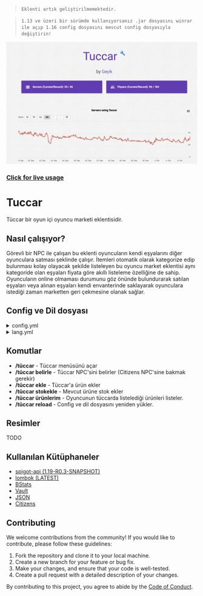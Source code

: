 > `Eklenti artık geliştirilmemektedir.`

> `1.13 ve üzeri bir sürümde kullanıyorsanız .jar dosyasını winrar ile açıp 1.16 config dosyasını mevcut config dosyasıyla değiştirin!`

![Usage](img/usage.png)
### [Click for live usage](https://bstats.org/plugin/bukkit/Tuccar/10085)

# Tuccar

Tüccar bir oyun içi oyuncu marketi eklentisidir. 

## Nasıl çalışıyor?

Görevli bir NPC ile çalışan bu eklenti oyuncuların kendi eşyalarını diğer oyunculara satması şeklinde çalışır. İtemleri otomatik olarak kategorize edip bulunması kolay olayacak şekilde listeleyen bu oyuncu market eklentisi aynı kategoride olan eşyaları fiyata göre akıllı listeleme özelliğine de sahip. Oyuncuların online olmaması durumunu göz önünde bulundurarak satılan eşyaları veya alınan eşyaları kendi envanterinde saklayarak oyunculara istediği zaman marketten geri çekmesine olanak sağlar.

## Config ve Dil dosyası
<details>
  <summary>config.yml</summary>

    Settings:
    # SHIFT + SOL tık ile alınacak adet sayısıdır.
    customBuyAmount: 32
    # Minimum listelenecek satış fiyatı
    minimumPrice: 1
    # Tüccar komut ile açılabilsin mi? /tüccar
    openTuccarViaCmd: false
    # Kategori seçme menüsünün büyüklüğünü belirler
    categorySize: 36
    # Orta tuş ile fiyat güncelleme ayarı.
    middleClickRePrice: true
    # Tüccarın kullanılabileceği dünyaları belirler.
    world:
        # Dünya beyaz listesi aktif edilsin mi?
        worldWhitelist: true
        # Dünya beyaz listesi aktifse hangi dünyalarda çalışsın.
        allowedWorlds:
        - world
    Tax:
    # Alınan vergi bir hesaba yatırılsın mı?
    depositAccount: false
    # Vergi bir hesaba yatırılıyorsa hangi hesap?
    account: Geyik
    # Vergi oranı % kaçtır? 0 yazarak devre dışı bırakabilirsiniz.
    taxRate: 0
    # Ana tüccar bloğudur. Blok ile başlayan kısım kategoridir.
    # Özel kategori oluşturmak için onun gibi yeni bir isim yazabilirsiniz.
    # Aşağıda belirli bilgiler mevcuttur:
    # KATEGORİLER #
    # displayName: Kategorinin görünen adıdır. (Zorunlu)
    # displayLore: Kategorinin görünen açıklamasıdır. (Zorunlu)
    # slot: Kategorinin olması gereken slotudur. (Zorunlu)
    # material: Kategorinin materyalidir. (Zorunlu)
    #
    # ÜRÜNLER #
    # displayName: Eşyanın tüccar guisi üzerinde gözükeceği isim (silinebilir)
    # displayLore: Eşyanın tüccar guisi üzerinde gözükecek açıklaması (silinebilir)
    # itemName: Eşyanın listelenebilmesi için gerekli olan ismidir. Örneğin: itemName: "&6Uçuş Kağıdı" (silinebilir)
    # damage: Eşyanın hasarıdır. 1.8 ve 1.12 arasında geçerlidir. (silinebilir.)
    # material: Eşyanın materyalidir. (Zorunlu)
    # enchantment: Eşyanın tüccara konması için gerekli enchantlardır. Örnek: (silinebilir)
    # enchantment:
    # - "DAMAGE_ALL:5"
    Tuccar:
    Blok:
        slot: 12
        displayName: '&6Bloklar'
        material: GRASS
        displayLore:
        - ''
        - ' &8▪ &7Bu kategoride, ihtiyacın'
        - ' &7olan &eblokları &7inceleyebilir'
        - ' &7ve satın alabilirsin.'
        - ''
        - ' &8▸ &aTıkla ve alışverişe başla!'
        items:
        1: #Birbirinden farklı sayısal değerler girmelisiniz!
            material: ICE
            displayName: '&eBuz'
        2:
            material: PACKED_ICE
            displayName: '&ePaketlenmiş Buz'
        3:
            material: MOSSY_COBBLESTONE
            displayName: '&eYosunlu Taş'
        4:
            material: BRICK
            displayName: '&eTuğla'
        5:
            material: BOOKSHELF
            displayName: '&eKitaplık'
        6:
            material: WOOD
            damage: 0
            displayName: '&eMeşe Tahtası'
        7:
            material: WOOD
            damage: 1
            displayName: '&eLadin Tahtası'
        8:
            material: WOOD
            damage: 2
            displayName: '&eHuş Tahtası'
        9:
            material: WOOD
            damage: 3
            displayName: '&eOrman Tahtası'
        10:
            material: WOOD
            damage: 4
            displayName: '&eAkasya Tahtası'
        11:
            material: WOOD
            damage: 5
            displayName: '&eKoyu Meşe Tahtası'
        12:
            material: LOG
            damage: 0
            displayName: '&eMeşe OdunU'
        13:
            material: LOG
            damage: 1
            displayName: '&eLadin Odunu'
        14:
            material: LOG
            damage: 2
            displayName: '&eHuş Odunu'
        15:
            material: LOG
            damage: 3
            displayName: '&eOrman Odunu'
        16:
            material: LOG_2
            damage: 0
            displayName: '&eAkasya Odunu'
        17:
            material: LOG_2
            damage: 1
            displayName: '&eKoyu Meşe Odunu'
        18:
            material: SPONGE
            displayName: '&eSünger'
        19:
            material: PRISMARINE
            damage: 0
            displayName: '&ePrizmarin'
        20:
            material: PRISMARINE
            damage: 1
            displayName: '&ePrizmarin Tuğlası'
        21:
            material: PRISMARINE
            damage: 2
            displayName: '&eKoyu Prizmarin'
        22:
            material: COAL_BLOCK
            displayName: '&eKömür Bloğu'
        23:
            material: OBSIDIAN
            displayName: '&eObsidyen'
        23:
            material: PUMPKIN
            displayName: '&eBalkabagi'
        24:
            material: LAPIS_BLOCK
            displayName: '&eLapis Blok'
        25:
            material: SEA_LANTERN
            displayName: '&eDeniz Feneri'
        26:
            material: GLOWSTONE
            displayName: '&eIşıktaşı'
        27:
            material: SOUL_SAND
            displayName: '&eRuh Kumu'
        28:
            material: SNOW_BLOCK
            displayName: '&eKar'
        29:
            material: QUARTZ_BLOCK
            damage: 0
            displayName: '&eKuvars Bloğu'
        29:
            material: QUARTZ_BLOCK
            damage: 1
            displayName: '&eKeskin Kuvars Bloğu'
        30:
            material: QUARTZ_BLOCK
            damage: 2
            displayName: '&eKuvars Sütun Bloğu'
        31:
            material: NETHER_BRICK
            displayName: '&eNether Tuğlası'
        32:
            material: NETHERRACK
            displayName: '&eNetherrack'
        33:
            material: SMOOTH_BRICK
            displayName: '&eTaş Tuğla'
        34:
            material: MYCEL
            displayName: '&eMiselyum'
        35:
            material: DIRT
            displayName: '&eToprak'
        36:
            material: COBBLESTONE
            displayName: '&eKırıktaş'
        37:
            material: SAND
            displayName: '&eKum'
        38:
            material: SANDSTONE
            displayName: '&eKumtaşı'
        39:
            material: ENDER_STONE
            displayName: '&eEnd Taşı'
        40:
            material: CLAY
            displayName: '&eKil'
        41:
            material: HARD_CLAY
            displayName: '&eSertleştirilmiş Kil'
        42:
            material: STAINED_CLAY
            damage: 0
            displayName: '&eBeyaz Kil'
        43:
            material: STAINED_CLAY
            damage: 1
            displayName: '&eTuruncu Kil'
        44:
            material: STAINED_CLAY
            damage: 2
            displayName: '&eEflatun Kil'
        45:
            material: STAINED_CLAY
            damage: 3
            displayName: '&eAçık Mavi Kil'
        46:
            material: STAINED_CLAY
            damage: 4
            displayName: '&eSarı Kil'
        47:
            material: STAINED_CLAY
            damage: 5
            displayName: '&eAçık Yeşil Kil'
        48:
            material: STAINED_CLAY
            damage: 6
            displayName: '&ePembe Kil'
        49:
            material: STAINED_CLAY
            damage: 7
            displayName: '&eGri Kil'
        50:
            material: STAINED_CLAY
            damage: 8
            displayName: '&eAçık Gri Kil'
        51:
            material: STAINED_CLAY
            damage: 9
            displayName: '&eCamgöbeği Kil'
        52:
            material: STAINED_CLAY
            damage: 10
            displayName: '&eMor Kil'
        53:
            material: STAINED_CLAY
            damage: 11
            displayName: '&eMavi Kil'
        54:
            material: STAINED_CLAY
            damage: 12
            displayName: '&eKahverengi Kil'
        55:
            material: STAINED_CLAY
            damage: 13
            displayName: '&eYeşil Kil'
        56:
            material: STAINED_CLAY
            damage: 14
            displayName: '&eKırmızı Kil'
        57:
            material: STAINED_CLAY
            damage: 15
            displayName: '&eSiyah Kil'
        58:
            material: WOOL
            damage: 0
            displayName: '&eBeyaz Yün'
        59:
            material: WOOL
            damage: 1
            displayName: '&eTuruncu Yün'
        60:
            material: WOOL
            damage: 2
            displayName: '&eEflatun Yün'
        61:
            material: WOOL
            damage: 3
            displayName: '&eAçık Mavi Yün'
        62:
            material: WOOL
            damage: 4
            displayName: '&eSarı Yün'
        63:
            material: WOOL
            damage: 5
            displayName: '&eAçık Yeşil Yün'
        64:
            material: WOOL
            damage: 6
            displayName: '&ePembe Yün'
        65:
            material: WOOL
            damage: 7
            displayName: '&eGri Yün'
        66:
            material: WOOL
            damage: 8
            displayName: '&eAçık Gri Yün'
        67:
            material: WOOL
            damage: 9
            displayName: '&eCamgöbeği Yün'
        68:
            material: WOOL
            damage: 10
            displayName: '&eMor Yün'
        69:
            material: WOOL
            damage: 11
            displayName: '&eMavi Yün'
        70:
            material: WOOL
            damage: 12
            displayName: '&eKahverengi Yün'
        71:
            material: WOOL
            damage: 13
            displayName: '&eYeşil Yün'
        72:
            material: WOOL
            damage: 14
            displayName: '&eKırmızı Yün'
        73:
            material: WOOL
            damage: 15
            displayName: '&eSiyah Yün'
        75:
            material: GLASS
            displayName: '&eCam'
        76:
            material: STAINED_GLASS
            damage: 0
            displayName: '&eBeyaz Cam'
        77:
            material: STAINED_GLASS
            damage: 1
            displayName: '&eTuruncu Cam'
        78:
            material: STAINED_GLASS
            damage: 2
            displayName: '&eEflatun Cam'
        79:
            material: STAINED_GLASS
            damage: 3
            displayName: '&eAçık Mavi Cam'
        80:
            material: STAINED_GLASS
            damage: 4
            displayName: '&eSarı Cam'
        81:
            material: STAINED_GLASS
            damage: 5
            displayName: '&eAçık Yeşil Cam'
        82:
            material: STAINED_GLASS
            damage: 6
            displayName: '&ePembe Cam'
        83:
            material: STAINED_GLASS
            damage: 7
            displayName: '&eGri Cam'
        84:
            material: STAINED_GLASS
            damage: 8
            displayName: '&eAçık Gri Cam'
        85:
            material: STAINED_GLASS
            damage: 9
            displayName: '&eCamgöbeği Cam'
        86:
            material: STAINED_GLASS
            damage: 10
            displayName: '&eMor Cam'
        87:
            material: STAINED_GLASS
            damage: 11
            displayName: '&eMavi Cam'
        88:
            material: STAINED_GLASS
            damage: 12
            displayName: '&eKahverengi Cam'
        89:
            material: STAINED_GLASS
            damage: 13
            displayName: '&eYeşil Cam'
        90:
            material: STAINED_GLASS
            damage: 14
            displayName: '&eKırmızı Cam'
        91:
            material: STAINED_GLASS
            damage: 15
            displayName: '&eSiyah Cam'
    Dekor:
        slot: 13
        displayName: '&6Dekorasyon'
        material: BANNER
        displayLore:
        - ''
        - ' &8▪ &7Bu kategoride, ihtiyacın'
        - ' &7olan &edekorasyon ürünlerini'
        - ' &7inceleyebilir ve satın'
        - ' &7alabilirsin.'
        - ''
        - ' &8▸ &aTıkla ve alışverişe başla!'
        items:
        92:
            material: FENCE
            displayName: '&eMeşe Çiti'
        93:
            material: SPRUCE_FENCE
            displayName: '&eLadin Çiti'
        94:
            material: BIRCH_FENCE
            displayName: '&eHuş Çiti'
        95:
            material: JUNGLE_FENCE
            displayName: '&eOrman Çiti'
        96:
            material: ACACIA_FENCE
            displayName: '&eAkasya Çiti'
        97:
            material: DARK_OAK_FENCE
            displayName: '&eKoyu Meşe Çiti'
        98:
            material: COBBLE_WALL
            damage: 0
            displayName: '&eKırıktaş Duvar'
        99:
            material: COBBLE_WALL
            damage: 1
            displayName: '&eYosunlu Kırıktaş Duvar'
        100:
            material: IRON_FENCE
            displayName: '&eDemir Parmaklık'
        101:
            material: FENCE_GATE
            displayName: '&eMeşe Çit Kapısı'
        102:
            material: SPRUCE_FENCE_GATE
            displayName: '&eLadin Çit Kapısı'
        103:
            material: BIRCH_FENCE_GATE
            displayName: '&eHuş Çit Kapısı'
        104:
            material: JUNGLE_FENCE_GATE
            displayName: '&eOrman Çit Kapısı'
        105:
            material: ACACIA_FENCE_GATE
            displayName: '&eAkasya Çit Kapısı'
        106:
            material: DARK_OAK_FENCE_GATE
            displayName: '&eKoyu Meşe Çit Kapısı'
        107:
            material: FLOWER_POT_ITEM
            displayName: '&eSaksi'
        108:
            material: ARMOR_STAND
            displayName: '&eZırh Askısı'
        109:
            material: PAINTING
            displayName: '&eTablo'
        110:
            material: BANNER
            damage: 0
            displayName: '&eBeyaz Flama'
        111:
            material: BANNER
            damage: 1
            displayName: '&eTuruncu Flama'
        112:
            material: BANNER
            damage: 2
            displayName: '&eEflatun Flama'
        113:
            material: BANNER
            damage: 3
            displayName: '&eAçık Mavi Flama'
        114:
            material: BANNER
            damage: 4
            displayName: '&eSarı Flama'
        115:
            material: BANNER
            damage: 5
            displayName: '&eAçık Yeşil Flama'
        116:
            material: BANNER
            damage: 6
            displayName: '&ePembe Flama'
        117:
            material: BANNER
            damage: 7
            displayName: '&eGri Flama'
        118:
            material: BANNER
            damage: 8
            displayName: '&eAçık Gri Flama'
        119:
            material: BANNER
            damage: 9
            displayName: '&eCamgöbeği Flama'
        120:
            material: BANNER
            damage: 10
            displayName: '&eMor Flama'
        121:
            material: BANNER
            damage: 11
            displayName: '&eMavi Flama'
        122:
            material: BANNER
            damage: 12
            displayName: '&eKahverengi Flama'
        123:
            material: BANNER
            damage: 13
            displayName: '&eYeşil Flama'
        124:
            material: BANNER
            damage: 14
            displayName: '&eKırmızı Flama'
        125:
            material: BANNER
            damage: 15
            displayName: '&eSiyah Flama'
        126:
            material: THIN_GLASS
            displayName: '&eInce Cam'
        127:
            material: STAINED_GLASS_PANE
            damage: 0
            displayName: '&eBeyaz Ince Cam'
        128:
            material: STAINED_GLASS_PANE
            damage: 1
            displayName: '&eTuruncu Ince Cam'
        129:
            material: STAINED_GLASS_PANE
            damage: 2
            displayName: '&eEflatun Ince Cam'
        130:
            material: STAINED_GLASS_PANE
            damage: 3
            displayName: '&eAçık Mavi Ince Cam'
        131:
            material: STAINED_GLASS_PANE
            damage: 4
            displayName: '&eSarı Ince Cam'
        132:
            material: STAINED_GLASS_PANE
            damage: 5
            displayName: '&eAçık Yeşil Ince Cam'
        133:
            material: STAINED_GLASS_PANE
            damage: 6
            displayName: '&ePembe Ince Cam'
        134:
            material: STAINED_GLASS_PANE
            damage: 7
            displayName: '&eGri Ince Cam'
        135:
            material: STAINED_GLASS_PANE
            damage: 8
            displayName: '&eAçık Gri Ince Cam'
        136:
            material: STAINED_GLASS_PANE
            damage: 9
            displayName: '&eCamgöbeği Ince Cam'
        137:
            material: STAINED_GLASS_PANE
            damage: 10
            displayName: '&eMor Ince Cam'
        138:
            material: STAINED_GLASS_PANE
            damage: 11
            displayName: '&eMavi Ince Cam'
        139:
            material: STAINED_GLASS_PANE
            damage: 12
            displayName: '&eKahverengi Ince Cam'
        140:
            material: STAINED_GLASS_PANE
            damage: 13
            displayName: '&eYeşil Ince Cam'
        141:
            material: STAINED_GLASS_PANE
            damage: 14
            displayName: '&eKırmızı Ince Cam'
        142:
            material: STAINED_GLASS_PANE
            damage: 15
            displayName: '&eSiyah Ince Cam'
        143:
            material: CARPET
            damage: 0
            displayName: '&eBeyaz Halı'
        144:
            material: CARPET
            damage: 1
            displayName: '&eTuruncu Halı'
        145:
            material: CARPET
            damage: 2
            displayName: '&eEflatun Halı'
        146:
            material: CARPET
            damage: 3
            displayName: '&eAçık Mavi Halı'
        147:
            material: CARPET
            damage: 4
            displayName: '&eSarı Halı'
        148:
            material: CARPET
            damage: 5
            displayName: '&eAçık Yeşil Halı'
        149:
            material: CARPET
            damage: 6
            displayName: '&ePembe Halı'
        150:
            material: CARPET
            damage: 7
            displayName: '&eGri Halı'
        151:
            material: CARPET
            damage: 8
            displayName: '&eAçık Gri Halı'
        152:
            material: CARPET
            damage: 9
            displayName: '&eCamgöbeği Halı'
        153:
            material: CARPET
            damage: 10
            displayName: '&eMor Halı'
        154:
            material: CARPET
            damage: 11
            displayName: '&eMavi Halı'
        155:
            material: CARPET
            damage: 12
            displayName: '&eKahverengi Halı'
        156:
            material: CARPET
            damage: 13
            displayName: '&eYeşil Halı'
        157:
            material: CARPET
            damage: 14
            displayName: '&eKırmızı Halı'
        158:
            material: CARPET
            damage: 15
            displayName: '&eSiyah Halı'
    KızılT:
        slot: 14
        displayName: '&6Kızıltaş ve Ulaşım'
        material: REDSTONE
        displayLore:
        - ''
        - ' &8▪ &7Bu kategoride, ihtiyacın'
        - ' &7olan &ekızıltaş ürünlerini'
        - ' &7inceleyebilir ve satın'
        - ' &7alabilirsin.'
        - ''
        - ' &8▸ &aTıkla ve alışverişe başla!'
        items:
        159:
            material: NOTE_BLOCK
            displayName: '&eNota Bloğu'
        160:
            material: PISTON_BASE
            displayName: '&ePiston'
        161:
            material: REDSTONE_LAMP_OFF
            displayName: '&eKızıltaş Lambası'
        162:
            material: DAYLIGHT_DETECTOR
            displayName: '&eGüneş Sensörü'
        163:
            material: REDSTONE
            displayName: '&eKızıltaş'
        164:
            material: REDSTONE_BLOCK
            displayName: '&eKızıltaş Bloğu'
        165:
            material: HOPPER
            displayName: '&eHuni'
        166:
            material: DIODE
            displayName: '&eKızıltaş Yineleyici'
        167:
            material: REDSTONE_COMPARATOR
            displayName: '&eKızıltaş Karşılaştırıcı'
        168:
            material: WOOD_DOOR
            displayName: '&eMeşe Kapı'
        169:
            material: IRON_DOOR
            displayName: '&eDemir Kapı'
        170:
            material: SPRUCE_DOOR_ITEM
            displayName: '&eLadin Kapı'
        171:
            material: BIRCH_DOOR_ITEM
            displayName: '&eHuş Kapı'
        172:
            material: JUNGLE_DOOR_ITEM
            displayName: '&eOrman Kapı'
        173:
            material: ACACIA_DOOR_ITEM
            displayName: '&eAkasya Kapı'
        174:
            material: DARK_OAK_DOOR_ITEM
            displayName: '&eKoyu Meşe Kapı'
        175:
            material: POWERED_RAIL
            displayName: '&eGüçlendirilmiş Ray'
        176:
            material: DETECTOR_RAIL
            displayName: '&eDedektör Ray'
        177:
            material: ACTIVATOR_RAIL
            displayName: '&eAktivatör Ray'
        178:
            material: RAILS
            displayName: '&eRay'
        179:
            material: MINECART
            displayName: '&eMinecart'
        180:
            material: STORAGE_MINECART
            displayName: '&eSandıklı Vagon'
        181:
            material: HOPPER_MINECART
            displayName: '&eHunili Vagon'
        182:
            material: POWERED_MINECART
            displayName: '&eFırınlı Vagon'
        183:
            material: DISPENSER
            displayName: '&eFırlatıcı'
        184:
            material: DROPPER
            displayName: '&eBırakıcı'
        185:
            material: SADDLE
            displayName: '&eEyer'
        186:
            material: BOAT
            displayName: '&eTekne'
        187:
            material: CARROT_STICK
            displayName: '&eHavuçlu Olta'
    Iksir:
        slot: 15
        displayName: '&6Iksir'
        material: BREWING_STAND_ITEM
        displayLore:
        - ''
        - ' &8▪ &7Bu kategoride, ihtiyacın'
        - ' &7olan &eiksirleri &7inceleyebilir'
        - ' &7ve satın alabilirsin.'
        - ''
        - ' &8▸ &aTıkla ve alışverişe başla!'
        items:
        188:
            material: POTION
            damage: 0
            displayName: '&eSu Şişesi'
        189:
            material: GLASS_BOTTLE
            displayName: '&eCam Şişe'
        190:
            material: GHAST_TEAR
            displayName: '&eGhast Gözyaşı'
        191:
            material: FERMENTED_SPIDER_EYE
            displayName: '&eMayalı Örümcek Gözü'
        192:
            material: BLAZE_POWDER
            displayName: '&eBlaze Tozu'
        193:
            material: MAGMA_CREAM
            displayName: '&eMagma Kremi'
        194:
            material: SPECKLED_MELON
            displayName: '&eParlayan Karpuz'
        195:
            material: GOLDEN_CARROT
            displayName: '&eAltın Havuç'
        196:
            material: RABBIT_FOOT
            displayName: '&eTavşan Ayağı'
        197:
            material: SULPHUR
            displayName: '&eBarut'
        198:
            material: GLOWSTONE_DUST
            displayName: '&eIşıktaşı Tozu'
        199:
            material: SUGAR
            displayName: '&eŞeker'
        200:
            material: BLAZE_ROD
            displayName: '&eBlaze Çubuğu'
        201:
            material: NETHER_STALK
            displayName: '&eNetherwart'
        202:
            material: BREWING_STAND_ITEM
            displayName: '&eSimya Standı'
        203:
            material: CAULDRON_ITEM
            displayName: '&eKazan'
        204:
            material: POTION
            damage: 8193
            displayName: '&eRejenerasyon Iksiri'
        205:
            material: POTION
            damage: 8225
            displayName: '&eRejenerasyon Iksiri'
        206:
            material: POTION
            damage: 8257
            displayName: '&eRejenerasyon Iksiri'
        207:
            material: POTION
            damage: 8194
            displayName: '&eÇeviklik Iksiri'
        208:
            material: POTION
            damage: 8226
            displayName: '&eÇeviklik Iksiri'
        209:
            material: POTION
            damage: 8258
            displayName: '&eÇeviklik Iksiri'
        210:
            material: POTION
            damage: 8227
            displayName: '&eAteş Direnci Iksiri'
        211:
            material: POTION
            damage: 8259
            displayName: '&eAteş Direnci Iksiri'
        212:
            material: POTION
            damage: 8196
            displayName: '&eZehir Iksiri'
        213:
            material: POTION
            damage: 8228
            displayName: '&eZehir Iksiri'
        214:
            material: POTION
            damage: 8260
            displayName: '&eZehir Iksiri'
        215:
            material: POTION
            damage: 8261
            displayName: '&eIyileştirme Iksiri'
        216:
            material: POTION
            damage: 8229
            displayName: '&eIyileştirme Iksiri'
        217:
            material: POTION
            damage: 8230
            displayName: '&eGece Görüşü Iksiri'
        218:
            material: POTION
            damage: 8262
            displayName: '&eGece Görüşü Iksiri'
        219:
            material: POTION
            damage: 8232
            displayName: '&eZayıflık Iksiri'
        220:
            material: POTION
            damage: 8264
            displayName: '&eZayıflık Iksiri'
        221:
            material: POTION
            damage: 8201
            displayName: '&eGüç Iksiri'
        222:
            material: POTION
            damage: 8233
            displayName: '&eGüç Iksiri'
        223:
            material: POTION
            damage: 8265
            displayName: '&eGüç Iksiri'
        224:
            material: POTION
            damage: 8234
            displayName: '&eYavaşlatma Iksiri'
        225:
            material: POTION
            damage: 8266
            displayName: '&eYavaşlatma Iksiri'
        226:
            material: POTION
            damage: 8203
            displayName: '&eSıçrama Iksiri'
        227:
            material: POTION
            damage: 8235
            displayName: '&eSıçrama Iksiri'
        228:
            material: POTION
            damage: 8267
            displayName: '&eSıçrama Iksiri'
        229:
            material: POTION
            damage: 8237
            displayName: '&eSualtı Iksiri'
        230:
            material: POTION
            damage: 8269
            displayName: '&eSualtı Iksiri'
        231:
            material: POTION
            damage: 16385
            displayName: '&ePatlayıcı Rejenerasyon Iksiri'
        232:
            material: POTION
            damage: 16417
            displayName: '&ePatlayıcı Rejenerasyon Iksiri'
        233:
            material: POTION
            damage: 16449
            displayName: '&ePatlayıcı Rejenerasyon Iksiri'
        234:
            material: POTION
            damage: 16386
            displayName: '&ePatlayıcı Hız Iksiri'
        235:
            material: POTION
            damage: 16418
            displayName: '&ePatlayıcı Hız Iksiri'
        236:
            material: POTION
            damage: 16450
            displayName: '&ePatlayıcı Hız Iksiri'
        237:
            material: POTION
            damage: 16419
            displayName: '&ePatlayıcı Ateş Direnci Iksiri'
        238:
            material: POTION
            damage: 16451
            displayName: '&ePatlayıcı Ateş Direnci Iksiri'
        239:
            material: POTION
            damage: 16388
            displayName: '&ePatlayıcı Zehir Iksiri'
        240:
            material: POTION
            damage: 16420
            displayName: '&ePatlayıcı Zehir Iksiri'
        241:
            material: POTION
            damage: 16452
            displayName: '&ePatlayıcı Zehir Iksiri'
        242:
            material: POTION
            damage: 16453
            displayName: '&ePatlayıcı Iyileştirme Iksiri'
        243:
            material: POTION
            damage: 16421
            displayName: '&ePatlayıcı Iyileştirme Iksiri'
        244:
            material: POTION
            damage: 16422
            displayName: '&ePatlayıcı Gece Görüş Iksiri'
        245:
            material: POTION
            damage: 16454
            displayName: '&ePatlayıcı Gece Görüş Iksiri'
        246:
            material: POTION
            damage: 16424
            displayName: '&ePatlayıcı Zayıflık Iksiri'
        247:
            material: POTION
            damage: 16456
            displayName: '&ePatlayıcı Zayıflık Iksiri'
        248:
            material: POTION
            damage: 16393
            displayName: '&ePatlayıcı Güç Iksiri'
        249:
            material: POTION
            damage: 16425
            displayName: '&ePatlayıcı Güç Iksiri'
        250:
            material: POTION
            damage: 16457
            displayName: '&ePatlayıcı Güç Iksiri'
        251:
            material: POTION
            damage: 16426
            displayName: '&ePatlayıcı Yavaşlık Iksiri'
        252:
            material: POTION
            damage: 16458
            displayName: '&ePatlayıcı Yavaşlık Iksiri'
        253:
            material: POTION
            damage: 16395
            displayName: '&ePatlayıcı Sıçrama Iksiri'
        254:
            material: POTION
            damage: 16427
            displayName: '&ePatlayıcı Sıçrama Iksiri'
        255:
            material: POTION
            damage: 16459
            displayName: '&ePatlayıcı Sıçrama Iksiri'
        256:
            material: POTION
            damage: 16460
            displayName: '&ePatlayıcı Zarar Iksiri'
        257:
            material: POTION
            damage: 16428
            displayName: '&ePatlayıcı Zarar Iksiri'
        258:
            material: POTION
            damage: 16461
            displayName: '&ePatlayıcı Sualtı Iksiri'
    Malzeme:
        slot: 21
        displayName: '&6Malzemeler'
        material: DIAMOND
        displayLore:
        - ''
        - ' &8▪ &7Bu kategoride, ihtiyacın'
        - ' &7olan &ecevher, boya &7gibi'
        - ' &7ürünleri inceleyebilir ve'
        - ' &7satın alabilirsin.'
        - ''
        - ' &8▸ &aTıkla ve alışverişe başla!'
        items:
        259:
            material: EMERALD
            displayName: '&eZümrüt'
        260:
            material: DIAMOND
            displayName: '&eElmas'
        261:
            material: IRON_INGOT
            displayName: '&eDemir'
        262:
            material: GOLD_INGOT
            displayName: '&eAltın'
        263:
            material: COAL
            damage: 0
            displayName: '&eKömür'
        264:
            material: COAL
            damage: 1
            displayName: '&eOdun Kömürü'
        265:
            material: NETHER_BRICK_ITEM
            displayName: '&eNether Tuğlası'
        266:
            material: STICK
            displayName: '&eÇubuk'
        267:
            material: BOWL
            displayName: '&eKase'
        268:
            material: STRING
            displayName: '&eIp'
        269:
            material: FEATHER
            displayName: '&eTüy'
        270:
            material: FLINT
            displayName: '&eÇakmaktaşı'
        271:
            material: LEATHER
            displayName: '&eDeri'
        272:
            material: CLAY_BALL
            displayName: '&eKil'
        273:
            material: SUGAR_CANE
            displayName: '&eŞeker Kamışı'
        274:
            material: NETHER_STAR
            displayName: '&eNether Yıldızı'
        275:
            material: RABBIT_HIDE
            displayName: '&eTavşan Postu'
        276:
            material: QUARTZ
            displayName: '&eKuvars'
        277:
            material: INK_SACK
            damage: 0
            displayName: '&eMürekkep Kesesi'
        278:
            material: INK_SACK
            damage: 1
            displayName: '&eGül Kırmızısı'
        279:
            material: INK_SACK
            damage: 2
            displayName: '&eKaktüs Yeşili'
        280:
            material: INK_SACK
            damage: 3
            displayName: '&eKakao Çekirdekleri'
        281:
            material: INK_SACK
            damage: 4
            displayName: '&eLapis Lazuli'
        282:
            material: INK_SACK
            damage: 5
            displayName: '&eMor Boya'
        283:
            material: INK_SACK
            damage: 6
            displayName: '&eCamgöbeği Boya'
        284:
            material: INK_SACK
            damage: 7
            displayName: '&eAçık Gri Boya'
        285:
            material: INK_SACK
            damage: 8
            displayName: '&eGri Boya'
        286:
            material: INK_SACK
            damage: 9
            displayName: '&ePembe Boya'
        287:
            material: INK_SACK
            damage: 10
            displayName: '&eKireç Boya'
        288:
            material: INK_SACK
            damage: 11
            displayName: '&eKarahindiba Sarısı'
        289:
            material: INK_SACK
            damage: 12
            displayName: '&eAçık Mavi Boya'
        367:
            material: INK_SACK
            damage: 13
            displayName: '&eEflatun Boya'
        368:
            material: INK_SACK
            damage: 14
            displayName: '&eTuruncu Boya'
        369:
            material: INK_SACK
            damage: 15
            displayName: '&eKemik Tozu'
    Yemek:
        slot: 22
        displayName: '&6Yemek'
        material: APPLE
        displayLore:
        - ''
        - ' &8▪ &7Bu kategoride, ihtiyacın'
        - ' &7olan &eyemekleri &7inceleyebilir'
        - ' &7ve satın alabilirsin.'
        - ''
        - ' &8▸ &aTıkla ve alışverişe başla!'
        items:
        370:
            material: GOLDEN_APPLE
            damage: 0
            displayName: '&eAltın Elma'
        371:
            material: GOLDEN_APPLE
            damage: 1
            displayName: '&eBüyülü Altın Elma'
        372:
            material: APPLE
            displayName: '&eElma'
        373:
            material: MUSHROOM_SOUP
            displayName: '&eMantar Güveç'
        374:
            material: BREAD
            displayName: '&eEkmek'
        375:
            material: PORK
            displayName: '&eÇiğ Domuz Eti'
        376:
            material: GRILLED_PORK
            displayName: '&eDomuz Eti'
        377:
            material: RAW_FISH
            damage: 0
            displayName: '&eÇiğ Balık'
        378:
            material: RAW_FISH
            damage: 1
            displayName: '&eÇiğ Somon Balığı'
        379:
            material: RAW_FISH
            damage: 2
            displayName: '&ePalyaço Balığı'
        380:
            material: RAW_FISH
            damage: 3
            displayName: '&eKirpi Balığı'
        381:
            material: COOKED_FISH
            damage: 0
            displayName: '&ePişmiş Balık'
        382:
            material: COOKED_FISH
            damage: 1
            displayName: '&ePişmiş Somon Balık'
        392:
            material: CAKE
            displayName: '&ePasta'
        393:
            material: COOKIE
            displayName: '&eKurabiye'
        394:
            material: MELON
            displayName: '&eKarpuz'
        395:
            material: RAW_BEEF
            displayName: '&eÇiğ Biftek'
        396:
            material: COOKED_BEEF
            displayName: '&eBiftek'
        397:
            material: RAW_CHICKEN
            displayName: '&eÇiğ Tavuk Eti'
        398:
            material: COOKED_CHICKEN
            displayName: '&ePişmiş Tavuk Eti'
        399:
            material: CARROT_ITEM
            displayName: '&eHavuç'
        400:
            material: POTATO_ITEM
            displayName: '&ePatates'
        401:
            material: BAKED_POTATO
            displayName: '&eHaşlanmış Patates'
        402:
            material: PUMPKIN_PIE
            displayName: '&eBalkabağı Turtası'
        403:
            material: RABBIT
            displayName: '&eÇiğ Tavşan Eti'
        404:
            material: COOKED_RABBIT
            displayName: '&ePişmiş Tavşan Eti'
        405:
            material: RABBIT_STEW
            displayName: '&eTavşan Yahnisi'
        406:
            material: MUTTON
            displayName: '&eÇiğ Koyun Eti'
        407:
            material: COOKED_MUTTON
            displayName: '&ePişmiş Koyun Eti'
    Kitap:
        slot: 23
        displayName: '&6Büyülü Kitaplar'
        material: ENCHANTED_BOOK
        displayLore:
        - ''
        - ' &8▪ &7Bu kategoride, ihtiyacın'
        - ' &7olan &ebüyülü kitapları'
        - ' &7inceleyebilir ve satın'
        - ' &7alabilirsin.'
        - ''
        - ' &8▸ &aTıkla ve alışverişe başla!'
        items:
        408:
            material: ENCHANTED_BOOK
            displayName: '&eBüyülü Kitap'
            enchantment:
            - PROTECTION_ENVIRONMENTAL:1
        409:
            material: ENCHANTED_BOOK
            displayName: '&eBüyülü Kitap'
            enchantment:
            - PROTECTION_ENVIRONMENTAL:2
        410:
            material: ENCHANTED_BOOK
            displayName: '&eBüyülü Kitap'
            enchantment:
            - PROTECTION_ENVIRONMENTAL:3
        411:
            material: ENCHANTED_BOOK
            displayName: '&eBüyülü Kitap'
            enchantment:
            - PROTECTION_ENVIRONMENTAL:4
        412:
            material: ENCHANTED_BOOK
            displayName: '&eBüyülü Kitap'
            enchantment:
            - PROTECTION_FIRE:1
        413:
            material: ENCHANTED_BOOK
            displayName: '&eBüyülü Kitap'
            enchantment:
            - PROTECTION_FIRE:2
        414:
            material: ENCHANTED_BOOK
            displayName: '&eBüyülü Kitap'
            enchantment:
            - PROTECTION_FIRE:3
        415:
            material: ENCHANTED_BOOK
            displayName: '&eBüyülü Kitap'
            enchantment:
            - PROTECTION_FIREL:4
        416:
            material: ENCHANTED_BOOK
            displayName: '&eBüyülü Kitap'
            enchantment:
            - PROTECTION_FALL:1
        417:
            material: ENCHANTED_BOOK
            displayName: '&eBüyülü Kitap'
            enchantment:
            - PROTECTION_FALL:2
        418:
            material: ENCHANTED_BOOK
            displayName: '&eBüyülü Kitap'
            enchantment:
            - PROTECTION_FALL:3
        419:
            material: ENCHANTED_BOOK
            displayName: '&eBüyülü Kitap'
            enchantment:
            - PROTECTION_FALL:4
        420:
            material: ENCHANTED_BOOK
            displayName: '&eBüyülü Kitap'
            enchantment:
            - PROTECTION_EXPLOSIONS:1
        421:
            material: ENCHANTED_BOOK
            displayName: '&eBüyülü Kitap'
            enchantment:
            - PROTECTION_EXPLOSIONS:2
        422:
            material: ENCHANTED_BOOK
            displayName: '&eBüyülü Kitap'
            enchantment:
            - PROTECTION_EXPLOSIONS:3
        423:
            material: ENCHANTED_BOOK
            displayName: '&eBüyülü Kitap'
            enchantment:
            - PROTECTION_EXPLOSIONS:4
        424:
            material: ENCHANTED_BOOK
            displayName: '&eBüyülü Kitap'
            enchantment:
            - PROTECTION_PROJECTILE:1
        425:
            material: ENCHANTED_BOOK
            displayName: '&eBüyülü Kitap'
            enchantment:
            - PROTECTION_PROJECTILE:2
        426:
            material: ENCHANTED_BOOK
            displayName: '&eBüyülü Kitap'
            enchantment:
            - PROTECTION_PROJECTILE:3
        427:
            material: ENCHANTED_BOOK
            displayName: '&eBüyülü Kitap'
            enchantment:
            - PROTECTION_PROJECTILE:4
        428:
            material: ENCHANTED_BOOK
            displayName: '&eBüyülü Kitap'
            enchantment:
            - OXYGEN:1
        429:
            material: ENCHANTED_BOOK
            displayName: '&eBüyülü Kitap'
            enchantment:
            - OXYGEN:2
        430:
            material: ENCHANTED_BOOK
            displayName: '&eBüyülü Kitap'
            enchantment:
            - OXYGEN:3
        431:
            material: ENCHANTED_BOOK
            displayName: '&eBüyülü Kitap'
            enchantment:
            - WATER_WORKER:1
        432:
            material: ENCHANTED_BOOK
            displayName: '&eBüyülü Kitap'
            enchantment:
            - THORNS:1
        433:
            material: ENCHANTED_BOOK
            displayName: '&eBüyülü Kitap'
            enchantment:
            - THORNS:2
        444:
            material: ENCHANTED_BOOK
            displayName: '&eBüyülü Kitap'
            enchantment:
            - THORNS:3
        435:
            material: ENCHANTED_BOOK
            displayName: '&eBüyülü Kitap'
            enchantment:
            - DEPTH_STRIDER:1
        290:
            material: ENCHANTED_BOOK
            displayName: '&eBüyülü Kitap'
            enchantment:
            - DEPTH_STRIDER:2
        291:
            material: ENCHANTED_BOOK
            displayName: '&eBüyülü Kitap'
            enchantment:
            - DEPTH_STRIDER:3
        292:
            material: ENCHANTED_BOOK
            displayName: '&eBüyülü Kitap'
            enchantment:
            - DAMAGE_ALL:1
        293:
            material: ENCHANTED_BOOK
            displayName: '&eBüyülü Kitap'
            enchantment:
            - DAMAGE_ALL:2
        294:
            material: ENCHANTED_BOOK
            displayName: '&eBüyülü Kitap'
            enchantment:
            - DAMAGE_ALL:3
        295:
            material: ENCHANTED_BOOK
            displayName: '&eBüyülü Kitap'
            enchantment:
            - DAMAGE_ALL:4
        296:
            material: ENCHANTED_BOOK
            displayName: '&eBüyülü Kitap'
            enchantment:
            - DAMAGE_ALL:5
        297:
            material: ENCHANTED_BOOK
            displayName: '&eBüyülü Kitap'
            enchantment:
            - DAMAGE_UNDEAD:1
        298:
            material: ENCHANTED_BOOK
            displayName: '&eBüyülü Kitap'
            enchantment:
            - DAMAGE_UNDEAD:2
        299:
            material: ENCHANTED_BOOK
            displayName: '&eBüyülü Kitap'
            enchantment:
            - DAMAGE_UNDEAD:3
        300:
            material: ENCHANTED_BOOK
            displayName: '&eBüyülü Kitap'
            enchantment:
            - DAMAGE_UNDEAD:4
        301:
            material: ENCHANTED_BOOK
            ddisplayName: '&eBüyülü Kitap'
            enchantment:
            - DAMAGE_UNDEAD:5
        302:
            material: ENCHANTED_BOOK
            displayName: '&eBüyülü Kitap'
            enchantment:
            - DAMAGE_ARTHROPODS:1
        303:
            material: ENCHANTED_BOOK
            displayName: '&eBüyülü Kitap'
            enchantment:
            - DAMAGE_ARTHROPODS:2
        304:
            material: ENCHANTED_BOOK
            displayName: '&eBüyülü Kitap'
            enchantment:
            - DAMAGE_ARTHROPODS:3
        305:
            material: ENCHANTED_BOOK
            displayName: '&eBüyülü Kitap'
            enchantment:
            - DAMAGE_ARTHROPODS:4
        306:
            material: ENCHANTED_BOOK
            displayName: '&eBüyülü Kitap'
            enchantment:
            - DAMAGE_ARTHROPODS:5
        307:
            material: ENCHANTED_BOOK
            displayName: '&eBüyülü Kitap'
            enchantment:
            - KNOCKBACK:1
        308:
            material: ENCHANTED_BOOK
            displayName: '&eBüyülü Kitap'
            enchantment:
            - KNOCKBACK:2
        309:
            material: ENCHANTED_BOOK
            displayName: '&eBüyülü Kitap'
            enchantment:
            - FIRE_ASPECT:1
        310:
            material: ENCHANTED_BOOK
            displayName: '&eBüyülü Kitap'
            enchantment:
            - FIRE_ASPECT:2
        311:
            material: ENCHANTED_BOOK
            displayName: '&eBüyülü Kitap'
            enchantment:
            - LOOT_BONUS_MOBS:1
        312:
            material: ENCHANTED_BOOK
            displayName: '&eBüyülü Kitap'
            enchantment:
            - LOOT_BONUS_MOBS:2
        313:
            material: ENCHANTED_BOOK
            displayName: '&eBüyülü Kitap'
            enchantment:
            - LOOT_BONUS_MOBS:3
        314:
            material: ENCHANTED_BOOK
            displayName: '&eBüyülü Kitap'
            enchantment:
            - DIG_SPEED:1
        315:
            material: ENCHANTED_BOOK
            displayName: '&eBüyülü Kitap'
            enchantment:
            - DIG_SPEED:2
        316:
            material: ENCHANTED_BOOK
            displayName: '&eBüyülü Kitap'
            enchantment:
            - DIG_SPEED:3
        317:
            material: ENCHANTED_BOOK
            displayName: '&eBüyülü Kitap'
            enchantment:
            - DIG_SPEED:4
        318:
            material: ENCHANTED_BOOK
            displayName: '&eBüyülü Kitap'
            enchantment:
            - DIG_SPEED:5
        319:
            material: ENCHANTED_BOOK
            displayName: '&eBüyülü Kitap'
            enchantment:
            - SILK_TOUCH:1
        320:
            material: ENCHANTED_BOOK
            displayName: '&eBüyülü Kitap'
            enchantment:
            - DURABILITY:1
        321:
            material: ENCHANTED_BOOK
            displayName: '&eBüyülü Kitap'
            enchantment:
            - DURABILITY:2
        322:
            material: ENCHANTED_BOOK
            displayName: '&eBüyülü Kitap'
            enchantment:
            - DURABILITY:3
        323:
            material: ENCHANTED_BOOK
            displayName: '&eBüyülü Kitap'
            enchantment:
            - DURABILITY:4
        324:
            material: ENCHANTED_BOOK
            displayName: '&eBüyülü Kitap'
            enchantment:
            - DURABILITY:5
        325:
            material: ENCHANTED_BOOK
            displayName: '&eBüyülü Kitap'
            enchantment:
            - LOOT_BONUS_BLOCKS:1
        326:
            material: ENCHANTED_BOOK
            displayName: '&eBüyülü Kitap'
            enchantment:
            - LOOT_BONUS_BLOCKS:2
        327:
            material: ENCHANTED_BOOK
            displayName: '&eBüyülü Kitap'
            enchantment:
            - LOOT_BONUS_BLOCKS:3
        328:
            material: ENCHANTED_BOOK
            displayName: '&eBüyülü Kitap'
            enchantment:
            - ARROW_DAMAGE:1
        329:
            material: ENCHANTED_BOOK
            displayName: '&eBüyülü Kitap'
            enchantment:
            - ARROW_DAMAGE:2
        330:
            material: ENCHANTED_BOOK
            displayName: '&eBüyülü Kitap'
            enchantment:
            - ARROW_DAMAGE:3
        331:
            material: ENCHANTED_BOOK
            displayName: '&eBüyülü Kitap'
            enchantment:
            - ARROW_DAMAGE:4
        332:
            material: ENCHANTED_BOOK
            displayName: '&eBüyülü Kitap'
            enchantment:
            - ARROW_DAMAGE:5
        333:
            material: ENCHANTED_BOOK
            displayName: '&eBüyülü Kitap'
            enchantment:
            - ARROW_KNOCKBACK:1
        334:
            material: ENCHANTED_BOOK
            displayName: '&eBüyülü Kitap'
            enchantment:
            - ARROW_KNOCKBACK:2
        335:
            material: ENCHANTED_BOOK
            displayName: '&eBüyülü Kitap'
            enchantment:
            - ARROW_FIRE:1
        336:
            material: ENCHANTED_BOOK
            displayName: '&eBüyülü Kitap'
            enchantment:
            - ARROW_INFINITE:1
        337:
            material: ENCHANTED_BOOK
            displayName: '&eBüyülü Kitap'
            enchantment:
            - LUCK:1
        338:
            material: ENCHANTED_BOOK
            displayName: '&eBüyülü Kitap'
            enchantment:
            - LUCK:2
        339:
            material: ENCHANTED_BOOK
            displayName: '&eBüyülü Kitap'
            enchantment:
            - LUCK:3
        340:
            material: ENCHANTED_BOOK
            displayName: '&eBüyülü Kitap'
            enchantment:
            - LURE:1
        341:
            material: ENCHANTED_BOOK
            displayName: '&eBüyülü Kitap'
            enchantment:
            - LURE:2
        342:
            material: ENCHANTED_BOOK
            displayName: '&eBüyülü Kitap'
            enchantment:
            - LURE:3
    Diğer:
        slot: 24
        displayName: '&6Diğer'
        material: LAVA_BUCKET
        displayLore:
        - ''
        - ' &8▪ &7Bu kategoride, ihtiyacın'
        - ' &7olan &ekayış, kova, makas &7gibi'
        - ' &7çeşitli ürünleri inceleyebilir'
        - ' &7ve satın alabilirsin.'
        - ''
        - ' &8▸ &aTıkla ve alışverişe başla!'
        items:
        343:
            material: ENCHANTMENT_TABLE
            displayName: '&eBüyü Masası'
        344:
            material: BUCKET
            displayName: '&eKova'
        345:
            material: LAVA_BUCKET
            displayName: '&eLav Kovası'
        346:
            material: WATER_BUCKET
            displayName: '&eSu Kovası'
        347:
            material: MILK_BUCKET
            displayName: '&eSüt Kovası'
        348:
            material: ENDER_PEARL
            displayName: '&eEnder Incisi'
        349:
            material: EYE_OF_ENDER
            displayName: '&eEnder Gözü'
        350:
            material: IRON_BARDING
            displayName: '&eDemir At Zırhı'
        351:
            material: GOLD_BARDING
            displayName: '&eAltın At Zırhı'
        352:
            material: DIAMOND_BARDING
            displayName: '&eElmas At Zırhı'
        353:
            material: FISHING_ROD
            displayName: '&eOlta'
        354:
            material: WATCH
            displayName: '&eSaat'
        355:
            material: SHEARS
            displayName: '&eMakas'
        356:
            material: NAME_TAG
            displayName: '&eIsim Etiketi'
        357:
            material: FLINT_AND_STEEL
            displayName: '&eÇakmaktaşı ve Çelik'
        358:
            material: BOW
            displayName: '&eYay'
        359:
            material: ARROW
            displayName: '&eOk'
        360:
            material: LADDER
            displayName: '&eMerdiven'
        361:
            material: TORCH
            displayName: '&eMeşale'
        362:
            material: SIGN
            displayName: '&eTabela'
        363:
            material: ITEM_FRAME
            displayName: '&eEşya Çerçevesi'
        364:
            material: SLIME_BALL
            displayName: '&eBalçık Topu'
        365:
            material: SKULL_ITEM
            damage: 1
            displayName: '&eWither Kafası'
        366:
            material: LEASH
            displayName: '&eKayış'       
    confirmation:
    yesItem:
        slot: 11
        material: stained_clay
        damage: 5
        name: '&aKabul Et'
        lore:
        - ''
        - ' &8▪ &7İşlemi onayla!'
    noItem:
        slot: 15
        material: stained_clay
        damage: 14
        name: '&4Reddet'
        lore:
        - ''
        - ' &8▪ &7İşlemi iptal et!'
    fill:
        material: stained_glass_pane
        damage: 7
</details>

<details>
    <summary>lang.yml</summary>
    
        TuccarGui: '&8Tüccar'
        CategoryGui: '&8Tüccar &0/'
        itemGui: '&8Ürünler &0/'
        confirmationGui: '&aOnaylama'
        selfProducts: '&6Ürünlerim'
        Messages:
        productSold: ' &6Tüccar &8▸ &2{product}x{amount} &asatıldı. &2+{price}'
        listItem: ' &6Tüccar &8▸ &7Ürün başarıyla listelendi!'
        dontHavePerm: ' &6Tüccar &8▸ &cBunun için yetkin yok!'
        inputMustInteger: '&6Tüccar &8▸ &cFiyat sayı olmalıdır!'
        notEnoughItem: ' &6Tüccar &8▸ &cYeterli sayıda ürün bulunamadı!'
        couldntFindStock: ' &6Tüccar &8▸ &cStok bulunamadı!'
        notInAllowedWorld: ' &6Tüccar &8▸ &cBunun için doğru dünyada değilsin!'
        priceLow: ' &6Tüccar &8▸ &cFiyat &4{min} &cdan düşük olamaz!'
        rePrice: ' &6Tüccar &8▸ &aÜrünün fiyatını güncellemek için sohbete fiyatı 10 saniye içinde yaz.'
        rePriceSuccess: ' &6Tüccar &8▸ &aYeniden fiyat ayarlaması tamamlandı.'
        cannotBuyOwnItem: ' &6Tüccar &8▸ &cKendi ürününü satın alamazsın!'
        couldntFindItem: ' &6Tüccar &8▸ &cBöyle bir ürün bulunamadı!'
        setNpcSuccess: ' &6Tüccar &8▸ &aTüccar NPCsi &2başarıyla &akondu.'
        reload: ' &6Tüccar &8▸ &aYenileme işlemi &2başarıyla &agerçekleştirildi.'
        help:
        - ''
        - '&6 TÜCCAR SİSTEMİ:'
        - ''
        - '&6 /tüccar ekle &d[Birim Fiyatı] <Stok Sayısı/El/Hepsi> &8▸ &7Tüccara ürün kayıt eder.'
        - '&6 /tüccar stokekle &d<Stok Sayısı/El/Hepsi> &8▸ &7Tüccara stok ekler.'
        - '&6 /tüccar ürünlerim &8▸ &7Tüccardaki ürünlerini gösterir.'
        - ''
        - '&7 Tüccar menüsünden ürünlerini &Ciptal edip&7/&adüzenleyebilirsin.'
        - '&d<değer> &8▸ &7Opsiyonel &8(zorunlu olmayan) &7verilerdir.'
        - '&d[değer] &8▸ &cZorunlu &7girilmesi gereken verilerdir.'
        Titles:
        processCancelled:
            title: '&4Onay'
            subTitle: '&cOnay verilmedi!'
        processSuccess:
            title: '&2Onay'
            subTitle: '&aOnay alındı!'
        errorConfirmation:
            title: '&4Hata'
            subTitle: '&cSatın alınamadı.'
        notEnoughSpace:
            title: '&4Hata'
            subTitle: '&cEnvanter dolu.'
        notEnoughMoney:
            title: '&4Hata'
            subTitle: '&cYeterli para yok.'
        Gui:
        myProducts:
            slot: 19
            material: CHEST
            name: '&6Ürünlerim'
            lore:
            - ''
            - '&8▪ &7Buradan daha önce tüccara'
            - '&7eklemiş olduğun ürünleri görebilirsin.'
        itemCategoryTemplate:
        - ''
        - '&8▪ &7Satıcı Sayısı: &e{seller_amount}'
        - '&8▪ &7Minimum Fiyat: &e{min_price}'
        - ''
        cancelTemplate:
        - ''
        - ' &8▪ &7Kategori: &a{category}'
        - ' &8▪ &7Adet: &a{amount}'
        - ' &8▪ &7Satıcı: &c{seller}'
        - ' &8▪ &7Fiyat: &6{price}'
        - ''
        filter:
            material: HOPPER
            name: '&6Filtreleyici'
            lore:
            - ''
            - '&8▪ &7Satışı olmayan ürünleri filtreler.'
            - '&8▪ &7Mevcut durum: &a{filter_status}'
        empty:
            material: BARRIER
            name: '&4Sekme Boş'
            lore:
            - ''
            - '&7▪ Bu menü boş görünüyor!'
        nextPage:
            material: ARROW
            name: '&eSonraki Sayfa'
            lore:
            - ''
            - '&8▪ &7Sonraki sayfaya geç!'
        previousPage:
            material: ARROW
            name: '&eÖnceki Sayfa'
            lore:
            - ''
            - '&8▪ &7Önceki sayfaya dön!'
        backToMenu:
            material: ARROW
            name: '&cGeri Dön'
            lore:
            - ''
            - '&8▪ &7Önceki menüye dön!'
        help:
            slot: 10
            material: BOOK
            name: '&6Bilgi'
            lore:
            - ''
            - '&8▪ &7Tüccar eşyalarını satışa çıkarır'
            - '&7Ve buradan yaptığın satışlar ile'
            - '&7Para kazanabilirsin!'
        selfProductHelp:
            slot: 45
            material: BOOK
            name: '&6Bilgi'
            lore:
            - ''
            - '&8▪ &7Burada kendi sattığın ürünleri'
            - '&7Görebilirsin ve onları iptal edebilirsin.'
        selfProductTemplate:
            lore:
            - ''
            - ' &8▪ &7Stok: &a{stock}'
            - ' &8▪ &7Fiyat: &a{price}'
            - ' &8▪ &7Kategori: &a{category}'
            - ''
            - '&e1 Adet iptal etmek için &6[Sol Tık]'
        #    - "&e{custom_amount} Adet iptal etmek için &6[Shift + Sol Tık]"
            - '&e1 Stack iptal etmek için &6[Sağ Tık]'
            - '&eHepsini iptal etmek için &6[Shift + Sağ Tık]'
            - '&eFiyatı güncellemek için &6[Orta Tık]'
        itemTemplate:
            lore:
            - ''
            - ' &8▪ &7Satıcı: &a{seller}'
            - ' &8▪ &7Stok: &a{stock}'
            - ' &8▪ &7Fiyat: &a{price}'
            - ''
            - '&e1 Adet satın almak için &6[Sol Tık]'
        #    - "&e{custom_amount} Adet satın almak için &6[Shift + Sol Tık]"
            - '&e1 Stack satın almak için &6[Sağ Tık]'
            - '&eEnvanterini doldurmak için &6[Shift + Sağ Tık]'
</details>

## Komutlar
+ **/tüccar** - Tüccar menüsünü açar
+ **/tüccar belirle** - Tüccar NPC'sini belirler (Citizens NPC'sine bakmak gerekir)
+ **/tüccar ekle** - Tüccar'a ürün ekler
+ **/tüccar stokekle** - Mevcut ürüne stok ekler
+ **/tüccar ürünlerim** - Oyuncunun tüccarda listelediği ürünleri listeler.
+ **/tüccar reload** - Config ve dil dosyasını yeniden yükler.

## Resimler
TODO

## Kullanılan Kütüphaneler

* [spigot-api (1.19-R0.3-SNAPSHOT)](https://hub.spigotmc.org/stash/projects/SPIGOT/repos/spigot/browse)
* [lombok (LATEST)](https://github.com/projectlombok/lombok)
* [BStats](https://bstats.org)
* [Vault](https://www.spigotmc.org/resources/vault.34315/)
* [JSON](https://mvnrepository.com/artifact/org.json/json)
* [Citizens](https://wiki.citizensnpcs.co/Citizens_Wiki)

## Contributing

We welcome contributions from the community! If you would like to contribute, please follow these guidelines:

1. Fork the repository and clone it to your local machine.
2. Create a new branch for your feature or bug fix.
3. Make your changes, and ensure that your code is well-tested.
4. Create a pull request with a detailed description of your changes.

By contributing to this project, you agree to abide by the [Code of Conduct](CODE_OF_CONDUCT.md).